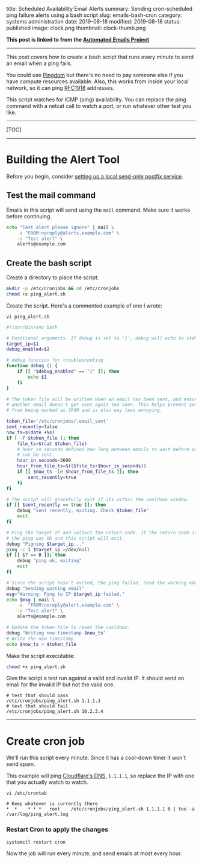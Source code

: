 title: Scheduled Availability Email Alerts
summary: Sending cron-scheduled ping failure alerts using a bash script
slug: emails-bash-cron
category: systems administration
date: 2019-08-18
modified: 2019-08-18
status: published
image: clock.png
thumbnail: clock-thumb.png


**This post is linked to from the [Automated Emails Project](/project-email.html)**

---


This post covers how to create a bash script that runs every minute to send an
email when a ping fails.

You could use [Pingdom](https://www.pingdom.com/) but there's no need to pay
someone else if you have compute resources available. Also, this works from
inside your local network, so it can ping [RFC1918](https://tools.ietf.org/html/rfc1918)
addresses.

This script watches for ICMP (ping) availability.
You can replace the ping command with a netcat call to watch a port, or run
whatever other test you like.


---

[TOC]

---


# Building the Alert Tool

Before you begin, consider [setting up a local send-only postfix service](/emails-postfix-ubuntu).


## Test the mail command

Emails in this script will send using the `mail` command. Make sure it works
before continuing.


```bash
echo "Test alert please ignore" | mail \
    -a "FROM:noreply@alerts.example.com" \
    -s "Test alert" \
    alerts@example.com
```


## Create the bash script

Create a directory to place the script.

```bash
mkdir -p /etc/cronjobs && cd /etc/cronjobs
chmod +x ping_alert.sh
```

Create the script. Here's a commented example of one I wrote:

`vi ping_alert.sh`
```bash
#!/usr/bin/env bash

# Positional arguments. If debug is set to '1', debug will echo to stdout
target_ip=$1
debug_enabled=$2

# debug function for troubleshooting
function debug () {
    if [[ "$debug_enabled" == "1" ]]; then
        echo $1
    fi
}

# The token file will be written when an email has been sent, and ensure that
# another email doesn't get sent again too soon. This helps prevent your emails
# from being marked as SPAM and is also way less annoying.

token_file='/etc/cronjobs/.email_sent'
sent_recently=false
now_ts=$(date +%s)
if [ -f $token_file ]; then
    file_ts=$(cat $token_file)
    # hour_in_seconds defined how long between emails to wait before another
    # can be sent.
    hour_in_seconds=3600
    hour_from_file_ts=$(($file_ts+$hour_in_seconds))
    if [[ $now_ts -le $hour_from_file_ts ]]; then
        sent_recently=true
    fi
fi

# The script will gracefully exit if its within the cooldown window.
if [[ $sent_recently == true ]]; then
    debug "sent recently, exiting. Check $token_file"
    exit
fi

# Ping the target IP and collect the return code. If the return code is 0 then
# the ping was OK and this script will exit.
debug "Pigning $target_ip..."
ping -c 1 $target_ip >/dev/null
if [[ $? == 0 ]]; then
    debug "ping ok, exiting"
    exit
fi

# Since the script hasn't exited, the ping failed. Send the warning email.
debug "Sending warning email"
msg="Warning: Ping to IP $target_ip failed."
echo $msg | mail \
    -a  "FROM:noreply@alert.example.com" \
    -s "Test alert" \
    alerts@example.com

# Update the token file to reset the cooldown.
debug "Writing new timestamp $now_ts"
# Write the new timestamp
echo $now_ts > $token_file
```

Make the script executable:

```bash
chmod +x ping_alert.sh
```

Give the script a test run against a valid and invalid IP. It should send an
email for the invalid IP but not the valid one.

```
# test that should pass
/etc/cronjobs/ping_alert.sh 1.1.1.1
# test that should fail
/etc/cronjobs/ping_alert.sh 10.2.3.4
```


---


# Create cron job

We'll run this script every minute. Since it has a cool-down timer it won't
send spam.

This example will ping [Cloudflare's DNS](https://new.blog.cloudflare.com/announcing-1111/),
`1.1.1.1`, so replace the IP with one that you actually watch to watch.

`vi /etc/crontab`
```
# Keep whatever is currently there
*  *    * * *   root    /etc/cronjobs/ping_alert.sh 1.1.1.1 0 | tee -a /var/log/ping_alert.log
```

### Restart Cron to apply the changes
```
systemctl restart cron
```

Now the job will run every minute, and send emails at most every hour.
